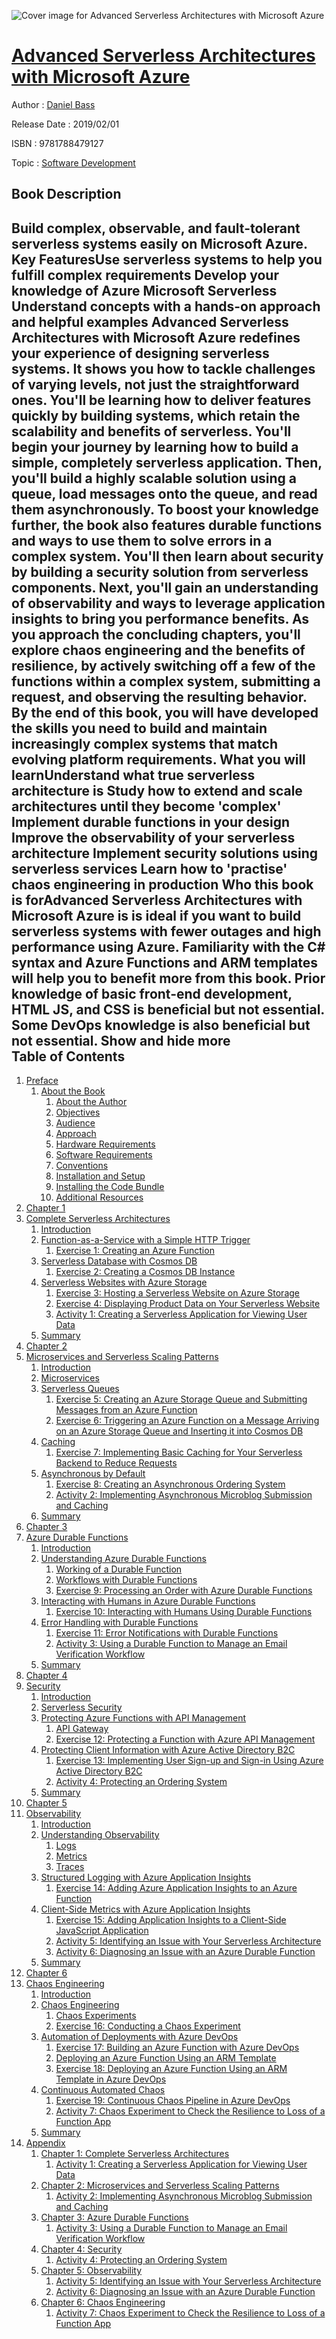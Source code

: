 ![Cover image for Advanced Serverless Architectures with Microsoft Azure](https://imgdetail.ebookreading.net/cover/cover/system_admin/EB9781788479127.jpg)

[Advanced Serverless Architectures with Microsoft Azure](https://ebookreading.net/view/book/Advanced+Serverless+Architectures+with+Microsoft+Azure-EB9781788479127_1.html "Advanced Serverless Architectures with Microsoft Azure")
====================================================================================================================

Author : [Daniel Bass](https://ebookreading.net/search/author/Daniel+Bass)

Release Date : 2019/02/01

ISBN : 9781788479127

Topic : [Software Development](https://ebookreading.net/search/category/software-development)

Book Description
-----------------

 Build complex, observable, and fault-tolerant serverless systems easily on Microsoft Azure.
Key FeaturesUse serverless systems to help you fulfill complex requirements  Develop your knowledge of Azure Microsoft Serverless Understand concepts with a hands-on approach and helpful examples Advanced Serverless Architectures with Microsoft Azure redefines your experience of designing serverless systems. It shows you how to tackle challenges of varying levels, not just the straightforward ones. You'll be learning how to deliver features quickly by building systems, which retain the scalability and benefits of serverless. 
You'll begin your journey by learning how to build a simple, completely serverless application. Then, you'll build a highly scalable solution using a queue, load messages onto the queue, and read them asynchronously. To boost your knowledge further, the book also features durable functions and ways to use them to solve errors in a complex system. You'll then learn about security by building a security solution from serverless components. Next, you'll gain an understanding of observability and ways to leverage application insights to bring you performance benefits. As you approach the concluding chapters, you'll explore chaos engineering and the benefits of resilience, by actively switching off a few of the functions within a complex system, submitting a request, and observing the resulting behavior.  
By the end of this book, you will have developed the skills you need to build and maintain increasingly complex systems that match evolving platform requirements. 
What you will learnUnderstand what true serverless architecture is Study how to extend and scale architectures until they become 'complex' Implement durable functions in your design Improve the observability of your serverless architecture Implement security solutions using serverless services Learn how to 'practise' chaos engineering in production Who this book is forAdvanced Serverless Architectures with Microsoft Azure is is ideal if you want to build serverless systems with fewer outages and high performance using Azure. Familiarity with the C# syntax and Azure Functions and ARM templates will help you to benefit more from this book. Prior knowledge of basic front-end development, HTML JS, and CSS is beneficial but not essential. Some DevOps knowledge is also beneficial but not essential. 
        Show and hide more                
Table of Contents
-----------------

1. [Preface](https://ebookreading.net/view/book/Advanced+Serverless+Architectures+with+Microsoft+Azure-EB9781788479127_3.html#_idParaDest-1)
    1. [About the Book](https://ebookreading.net/view/book/Advanced+Serverless+Architectures+with+Microsoft+Azure-EB9781788479127_3.html#_idParaDest-2)
        1. [About the Author](https://ebookreading.net/view/book/Advanced+Serverless+Architectures+with+Microsoft+Azure-EB9781788479127_3.html#_idParaDest-3)
        1. [Objectives](https://ebookreading.net/view/book/Advanced+Serverless+Architectures+with+Microsoft+Azure-EB9781788479127_3.html#_idParaDest-4)
        1. [Audience](https://ebookreading.net/view/book/Advanced+Serverless+Architectures+with+Microsoft+Azure-EB9781788479127_3.html#_idParaDest-5)
        1. [Approach](https://ebookreading.net/view/book/Advanced+Serverless+Architectures+with+Microsoft+Azure-EB9781788479127_3.html#_idParaDest-6)
        1. [Hardware Requirements](https://ebookreading.net/view/book/Advanced+Serverless+Architectures+with+Microsoft+Azure-EB9781788479127_3.html#_idParaDest-7)
        1. [Software Requirements](https://ebookreading.net/view/book/Advanced+Serverless+Architectures+with+Microsoft+Azure-EB9781788479127_3.html#_idParaDest-8)
        1. [Conventions](https://ebookreading.net/view/book/Advanced+Serverless+Architectures+with+Microsoft+Azure-EB9781788479127_3.html#_idParaDest-9)
        1. [Installation and Setup](https://ebookreading.net/view/book/Advanced+Serverless+Architectures+with+Microsoft+Azure-EB9781788479127_3.html#_idParaDest-10)
        1. [Installing the Code Bundle](https://ebookreading.net/view/book/Advanced+Serverless+Architectures+with+Microsoft+Azure-EB9781788479127_3.html#_idParaDest-11)
        1. [Additional Resources](https://ebookreading.net/view/book/Advanced+Serverless+Architectures+with+Microsoft+Azure-EB9781788479127_3.html#_idParaDest-12)
1. [Chapter 1](https://ebookreading.net/view/book/Advanced+Serverless+Architectures+with+Microsoft+Azure-EB9781788479127_4.html#_idParaDest-13)
1. [Complete Serverless Architectures](https://ebookreading.net/view/book/Advanced+Serverless+Architectures+with+Microsoft+Azure-EB9781788479127_4.html#_idParaDest-14)
    1. [Introduction](https://ebookreading.net/view/book/Advanced+Serverless+Architectures+with+Microsoft+Azure-EB9781788479127_4.html#_idParaDest-15)
    1. [Function-as-a-Service with a Simple HTTP Trigger](https://ebookreading.net/view/book/Advanced+Serverless+Architectures+with+Microsoft+Azure-EB9781788479127_4.html#_idParaDest-16)
        1. [Exercise 1: Creating an Azure Function](https://ebookreading.net/view/book/Advanced+Serverless+Architectures+with+Microsoft+Azure-EB9781788479127_4.html#_idParaDest-17)
    1. [Serverless Database with Cosmos DB](https://ebookreading.net/view/book/Advanced+Serverless+Architectures+with+Microsoft+Azure-EB9781788479127_4.html#_idParaDest-18)
        1. [Exercise 2: Creating a Cosmos DB Instance](https://ebookreading.net/view/book/Advanced+Serverless+Architectures+with+Microsoft+Azure-EB9781788479127_4.html#_idParaDest-19)
    1. [Serverless Websites with Azure Storage](https://ebookreading.net/view/book/Advanced+Serverless+Architectures+with+Microsoft+Azure-EB9781788479127_4.html#_idParaDest-20)
        1. [Exercise 3: Hosting a Serverless Website on Azure Storage](https://ebookreading.net/view/book/Advanced+Serverless+Architectures+with+Microsoft+Azure-EB9781788479127_4.html#_idParaDest-21)
        1. [Exercise 4: Displaying Product Data on Your Serverless Website](https://ebookreading.net/view/book/Advanced+Serverless+Architectures+with+Microsoft+Azure-EB9781788479127_4.html#_idParaDest-22)
        1. [Activity 1: Creating a Serverless Application for Viewing User Data](https://ebookreading.net/view/book/Advanced+Serverless+Architectures+with+Microsoft+Azure-EB9781788479127_4.html#_idParaDest-23)
    1. [Summary](https://ebookreading.net/view/book/Advanced+Serverless+Architectures+with+Microsoft+Azure-EB9781788479127_4.html#_idParaDest-24)
1. [Chapter 2](https://ebookreading.net/view/book/Advanced+Serverless+Architectures+with+Microsoft+Azure-EB9781788479127_5.html#_idParaDest-25)
1. [Microservices and Serverless Scaling Patterns](https://ebookreading.net/view/book/Advanced+Serverless+Architectures+with+Microsoft+Azure-EB9781788479127_5.html#_idParaDest-26)
    1. [Introduction](https://ebookreading.net/view/book/Advanced+Serverless+Architectures+with+Microsoft+Azure-EB9781788479127_5.html#_idParaDest-27)
    1. [Microservices](https://ebookreading.net/view/book/Advanced+Serverless+Architectures+with+Microsoft+Azure-EB9781788479127_5.html#_idParaDest-28)
    1. [Serverless Queues](https://ebookreading.net/view/book/Advanced+Serverless+Architectures+with+Microsoft+Azure-EB9781788479127_5.html#_idParaDest-29)
        1. [Exercise 5: Creating an Azure Storage Queue and Submitting Messages from an Azure Function](https://ebookreading.net/view/book/Advanced+Serverless+Architectures+with+Microsoft+Azure-EB9781788479127_5.html#_idParaDest-30)
        1. [Exercise 6: Triggering an Azure Function on a Message Arriving on an Azure Storage Queue and Inserting it into Cosmos DB](https://ebookreading.net/view/book/Advanced+Serverless+Architectures+with+Microsoft+Azure-EB9781788479127_5.html#_idParaDest-31)
    1. [Caching](https://ebookreading.net/view/book/Advanced+Serverless+Architectures+with+Microsoft+Azure-EB9781788479127_5.html#_idParaDest-32)
        1. [Exercise 7: Implementing Basic Caching for Your Serverless Backend to Reduce Requests](https://ebookreading.net/view/book/Advanced+Serverless+Architectures+with+Microsoft+Azure-EB9781788479127_5.html#_idParaDest-33)
    1. [Asynchronous by Default](https://ebookreading.net/view/book/Advanced+Serverless+Architectures+with+Microsoft+Azure-EB9781788479127_5.html#_idParaDest-34)
        1. [Exercise 8: Creating an Asynchronous Ordering System](https://ebookreading.net/view/book/Advanced+Serverless+Architectures+with+Microsoft+Azure-EB9781788479127_5.html#_idParaDest-35)
        1. [Activity 2: Implementing Asynchronous Microblog Submission and Caching](https://ebookreading.net/view/book/Advanced+Serverless+Architectures+with+Microsoft+Azure-EB9781788479127_5.html#_idParaDest-36)
    1. [Summary](https://ebookreading.net/view/book/Advanced+Serverless+Architectures+with+Microsoft+Azure-EB9781788479127_5.html#_idParaDest-37)
1. [Chapter 3](https://ebookreading.net/view/book/Advanced+Serverless+Architectures+with+Microsoft+Azure-EB9781788479127_6.html#_idParaDest-38)
1. [Azure Durable Functions](https://ebookreading.net/view/book/Advanced+Serverless+Architectures+with+Microsoft+Azure-EB9781788479127_6.html#_idParaDest-39)
    1. [Introduction](https://ebookreading.net/view/book/Advanced+Serverless+Architectures+with+Microsoft+Azure-EB9781788479127_6.html#_idParaDest-40)
    1. [Understanding Azure Durable Functions](https://ebookreading.net/view/book/Advanced+Serverless+Architectures+with+Microsoft+Azure-EB9781788479127_6.html#_idParaDest-41)
        1. [Working of a Durable Function](https://ebookreading.net/view/book/Advanced+Serverless+Architectures+with+Microsoft+Azure-EB9781788479127_6.html#_idParaDest-42)
        1. [Workflows with Durable Functions](https://ebookreading.net/view/book/Advanced+Serverless+Architectures+with+Microsoft+Azure-EB9781788479127_6.html#_idParaDest-43)
        1. [Exercise 9: Processing an Order with Azure Durable Functions](https://ebookreading.net/view/book/Advanced+Serverless+Architectures+with+Microsoft+Azure-EB9781788479127_6.html#_idParaDest-44)
    1. [Interacting with Humans in Azure Durable Functions](https://ebookreading.net/view/book/Advanced+Serverless+Architectures+with+Microsoft+Azure-EB9781788479127_6.html#_idParaDest-45)
        1. [Exercise 10: Interacting with Humans Using Durable Functions](https://ebookreading.net/view/book/Advanced+Serverless+Architectures+with+Microsoft+Azure-EB9781788479127_6.html#_idParaDest-46)
    1. [Error Handling with Durable Functions](https://ebookreading.net/view/book/Advanced+Serverless+Architectures+with+Microsoft+Azure-EB9781788479127_6.html#_idParaDest-47)
        1. [Exercise 11: Error Notifications with Durable Functions](https://ebookreading.net/view/book/Advanced+Serverless+Architectures+with+Microsoft+Azure-EB9781788479127_6.html#_idParaDest-48)
        1. [Activity 3: Using a Durable Function to Manage an Email Verification Workflow](https://ebookreading.net/view/book/Advanced+Serverless+Architectures+with+Microsoft+Azure-EB9781788479127_6.html#_idParaDest-49)
    1. [Summary](https://ebookreading.net/view/book/Advanced+Serverless+Architectures+with+Microsoft+Azure-EB9781788479127_6.html#_idParaDest-50)
1. [Chapter 4](https://ebookreading.net/view/book/Advanced+Serverless+Architectures+with+Microsoft+Azure-EB9781788479127_7.html#_idParaDest-51)
1. [Security](https://ebookreading.net/view/book/Advanced+Serverless+Architectures+with+Microsoft+Azure-EB9781788479127_7.html#_idParaDest-52)
    1. [Introduction](https://ebookreading.net/view/book/Advanced+Serverless+Architectures+with+Microsoft+Azure-EB9781788479127_7.html#_idParaDest-53)
    1. [Serverless Security](https://ebookreading.net/view/book/Advanced+Serverless+Architectures+with+Microsoft+Azure-EB9781788479127_7.html#_idParaDest-54)
    1. [Protecting Azure Functions with API Management](https://ebookreading.net/view/book/Advanced+Serverless+Architectures+with+Microsoft+Azure-EB9781788479127_7.html#_idParaDest-55)
        1. [API Gateway](https://ebookreading.net/view/book/Advanced+Serverless+Architectures+with+Microsoft+Azure-EB9781788479127_7.html#_idParaDest-56)
        1. [Exercise 12: Protecting a Function with Azure API Management](https://ebookreading.net/view/book/Advanced+Serverless+Architectures+with+Microsoft+Azure-EB9781788479127_7.html#_idParaDest-57)
    1. [Protecting Client Information with Azure Active Directory B2C](https://ebookreading.net/view/book/Advanced+Serverless+Architectures+with+Microsoft+Azure-EB9781788479127_7.html#_idParaDest-58)
        1. [Exercise 13: Implementing User Sign-up and Sign-in Using Azure Active Directory B2C](https://ebookreading.net/view/book/Advanced+Serverless+Architectures+with+Microsoft+Azure-EB9781788479127_7.html#_idParaDest-59)
        1. [Activity 4: Protecting an Ordering System](https://ebookreading.net/view/book/Advanced+Serverless+Architectures+with+Microsoft+Azure-EB9781788479127_7.html#_idParaDest-60)
    1. [Summary](https://ebookreading.net/view/book/Advanced+Serverless+Architectures+with+Microsoft+Azure-EB9781788479127_7.html#_idParaDest-61)
1. [Chapter 5](https://ebookreading.net/view/book/Advanced+Serverless+Architectures+with+Microsoft+Azure-EB9781788479127_8.html#_idParaDest-62)
1. [Observability](https://ebookreading.net/view/book/Advanced+Serverless+Architectures+with+Microsoft+Azure-EB9781788479127_8.html#_idParaDest-63)
    1. [Introduction](https://ebookreading.net/view/book/Advanced+Serverless+Architectures+with+Microsoft+Azure-EB9781788479127_8.html#_idParaDest-64)
    1. [Understanding Observability](https://ebookreading.net/view/book/Advanced+Serverless+Architectures+with+Microsoft+Azure-EB9781788479127_8.html#_idParaDest-65)
        1. [Logs](https://ebookreading.net/view/book/Advanced+Serverless+Architectures+with+Microsoft+Azure-EB9781788479127_8.html#_idParaDest-66)
        1. [Metrics](https://ebookreading.net/view/book/Advanced+Serverless+Architectures+with+Microsoft+Azure-EB9781788479127_8.html#_idParaDest-67)
        1. [Traces](https://ebookreading.net/view/book/Advanced+Serverless+Architectures+with+Microsoft+Azure-EB9781788479127_8.html#_idParaDest-68)
    1. [Structured Logging with Azure Application Insights](https://ebookreading.net/view/book/Advanced+Serverless+Architectures+with+Microsoft+Azure-EB9781788479127_8.html#_idParaDest-69)
        1. [Exercise 14: Adding Azure Application Insights to an Azure Function](https://ebookreading.net/view/book/Advanced+Serverless+Architectures+with+Microsoft+Azure-EB9781788479127_8.html#_idParaDest-70)
    1. [Client-Side Metrics with Azure Application Insights](https://ebookreading.net/view/book/Advanced+Serverless+Architectures+with+Microsoft+Azure-EB9781788479127_8.html#_idParaDest-71)
        1. [Exercise 15: Adding Application Insights to a Client-Side JavaScript Application](https://ebookreading.net/view/book/Advanced+Serverless+Architectures+with+Microsoft+Azure-EB9781788479127_8.html#_idParaDest-72)
        1. [Activity 5: Identifying an Issue with Your Serverless Architecture](https://ebookreading.net/view/book/Advanced+Serverless+Architectures+with+Microsoft+Azure-EB9781788479127_8.html#_idParaDest-73)
        1. [Activity 6: Diagnosing an Issue with an Azure Durable Function](https://ebookreading.net/view/book/Advanced+Serverless+Architectures+with+Microsoft+Azure-EB9781788479127_8.html#_idParaDest-74)
    1. [Summary](https://ebookreading.net/view/book/Advanced+Serverless+Architectures+with+Microsoft+Azure-EB9781788479127_8.html#_idParaDest-75)
1. [Chapter 6](https://ebookreading.net/view/book/Advanced+Serverless+Architectures+with+Microsoft+Azure-EB9781788479127_9.html#_idParaDest-76)
1. [Chaos Engineering](https://ebookreading.net/view/book/Advanced+Serverless+Architectures+with+Microsoft+Azure-EB9781788479127_9.html#_idParaDest-77)
    1. [Introduction](https://ebookreading.net/view/book/Advanced+Serverless+Architectures+with+Microsoft+Azure-EB9781788479127_9.html#_idParaDest-78)
    1. [Chaos Engineering](https://ebookreading.net/view/book/Advanced+Serverless+Architectures+with+Microsoft+Azure-EB9781788479127_9.html#_idParaDest-79)
        1. [Chaos Experiments](https://ebookreading.net/view/book/Advanced+Serverless+Architectures+with+Microsoft+Azure-EB9781788479127_9.html#_idParaDest-80)
        1. [Exercise 16: Conducting a Chaos Experiment](https://ebookreading.net/view/book/Advanced+Serverless+Architectures+with+Microsoft+Azure-EB9781788479127_9.html#_idParaDest-81)
    1. [Automation of Deployments with Azure DevOps](https://ebookreading.net/view/book/Advanced+Serverless+Architectures+with+Microsoft+Azure-EB9781788479127_9.html#_idParaDest-82)
        1. [Exercise 17: Building an Azure Function with Azure DevOps](https://ebookreading.net/view/book/Advanced+Serverless+Architectures+with+Microsoft+Azure-EB9781788479127_9.html#_idParaDest-83)
        1. [Deploying an Azure Function Using an ARM Template](https://ebookreading.net/view/book/Advanced+Serverless+Architectures+with+Microsoft+Azure-EB9781788479127_9.html#_idParaDest-84)
        1. [Exercise 18: Deploying an Azure Function Using an ARM Template in Azure DevOps](https://ebookreading.net/view/book/Advanced+Serverless+Architectures+with+Microsoft+Azure-EB9781788479127_9.html#_idParaDest-85)
    1. [Continuous Automated Chaos](https://ebookreading.net/view/book/Advanced+Serverless+Architectures+with+Microsoft+Azure-EB9781788479127_9.html#_idParaDest-86)
        1. [Exercise 19: Continuous Chaos Pipeline in Azure DevOps](https://ebookreading.net/view/book/Advanced+Serverless+Architectures+with+Microsoft+Azure-EB9781788479127_9.html#_idParaDest-87)
        1. [Activity 7: Chaos Experiment to Check the Resilience to Loss of a Function App](https://ebookreading.net/view/book/Advanced+Serverless+Architectures+with+Microsoft+Azure-EB9781788479127_9.html#_idParaDest-88)
    1. [Summary](https://ebookreading.net/view/book/Advanced+Serverless+Architectures+with+Microsoft+Azure-EB9781788479127_9.html#_idParaDest-89)
1. [Appendix](https://ebookreading.net/view/book/Advanced+Serverless+Architectures+with+Microsoft+Azure-EB9781788479127_10.html#_idParaDest-90)
    1. [Chapter 1: Complete Serverless Architectures](https://ebookreading.net/view/book/Advanced+Serverless+Architectures+with+Microsoft+Azure-EB9781788479127_10.html#_idParaDest-91)
        1. [Activity 1: Creating a Serverless Application for Viewing User Data](https://ebookreading.net/view/book/Advanced+Serverless+Architectures+with+Microsoft+Azure-EB9781788479127_10.html#_idParaDest-92)
    1. [Chapter 2: Microservices and Serverless Scaling Patterns](https://ebookreading.net/view/book/Advanced+Serverless+Architectures+with+Microsoft+Azure-EB9781788479127_10.html#_idParaDest-93)
        1. [Activity 2: Implementing Asynchronous Microblog Submission and Caching](https://ebookreading.net/view/book/Advanced+Serverless+Architectures+with+Microsoft+Azure-EB9781788479127_10.html#_idParaDest-94)
    1. [Chapter 3: Azure Durable Functions](https://ebookreading.net/view/book/Advanced+Serverless+Architectures+with+Microsoft+Azure-EB9781788479127_10.html#_idParaDest-95)
        1. [Activity 3: Using a Durable Function to Manage an Email Verification Workflow](https://ebookreading.net/view/book/Advanced+Serverless+Architectures+with+Microsoft+Azure-EB9781788479127_10.html#_idParaDest-96)
    1. [Chapter 4: Security](https://ebookreading.net/view/book/Advanced+Serverless+Architectures+with+Microsoft+Azure-EB9781788479127_10.html#_idParaDest-97)
        1. [Activity 4: Protecting an Ordering System](https://ebookreading.net/view/book/Advanced+Serverless+Architectures+with+Microsoft+Azure-EB9781788479127_10.html#_idParaDest-98)
    1. [Chapter 5: Observability](https://ebookreading.net/view/book/Advanced+Serverless+Architectures+with+Microsoft+Azure-EB9781788479127_10.html#_idParaDest-99)
        1. [Activity 5: Identifying an Issue with Your Serverless Architecture](https://ebookreading.net/view/book/Advanced+Serverless+Architectures+with+Microsoft+Azure-EB9781788479127_10.html#_idParaDest-100)
        1. [Activity 6: Diagnosing an Issue with an Azure Durable Function](https://ebookreading.net/view/book/Advanced+Serverless+Architectures+with+Microsoft+Azure-EB9781788479127_10.html#_idParaDest-101)
    1. [Chapter 6: Chaos Engineering](https://ebookreading.net/view/book/Advanced+Serverless+Architectures+with+Microsoft+Azure-EB9781788479127_10.html#_idParaDest-102)
        1. [Activity 7: Chaos Experiment to Check the Resilience to Loss of a Function App](https://ebookreading.net/view/book/Advanced+Serverless+Architectures+with+Microsoft+Azure-EB9781788479127_10.html#_idParaDest-103)
